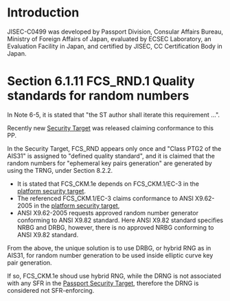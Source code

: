 # Introduction

JISEC-C0499 was developed by Passport Division, Consular Affairs Bureau, Ministry of Foreign Affairs of Japan, evaluated by ECSEC Laboratory, an Evaluation Facility in Japan, and certified by JISEC, CC Certification Body in Japan.

# Section 6.1.11 FCS_RND.1 Quality standards for random numbers
In Note 6-5, it is stated that "the ST author shall iterate this requirement ...".

Recently new [Security Target](https://www.commoncriteriaportal.org/nfs/ccpfiles/files/epfiles/NSCIB-CC-2300104-01-ST.pdf) was released claiming conformance to this PP.

In the Security Target, FCS_RND appears only once and "Class PTG2 of the AIS31" is assigned to "defined quality standard",
and it is claimed that the random numbers for "ephemeral key pairs generation" are generated by using the TRNG, under Section 8.2.2.

- It is stated that FCS_CKM.1e depends on FCS_CKM.1/EC-3 in the [platform security target]().
- The referenced FCS_CKM.1/EC-3 claims conformance to ANSI X9.62-2005 in the [platform security target](),
- ANSI X9.62-2005 requests approved random number generator conforming to ANSI X9.82 standard.
Here ANSI X9.82 standard specifies NRBG and DRBG, however, there is no approved NRBG conforming to ANSI X9.82 standard.

From the above, the unique solution is to use DRBG, or hybrid RNG as in AIS31, for random number generation to be used inside elliptic curve key pair generation.

If so, FCS_CKM.1e shoud use hybrid RNG, while the DRNG is not associated with any SFR in the [Passport Security Target](https://www.commoncriteriaportal.org/nfs/ccpfiles/files/epfiles/NSCIB-CC-2300104-01-ST.pdf), therefore the DRNG is considered not SFR-enforcing.
